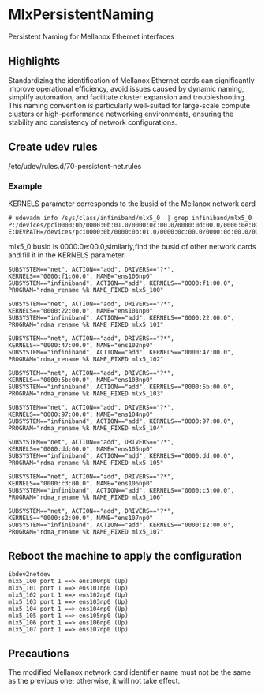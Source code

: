 # MlxPersistentNaming
Persistent Naming for Mellanox Ethernet interfaces
## Highlights
Standardizing the identification of Mellanox Ethernet cards can significantly improve operational efficiency, avoid issues caused by dynamic naming, simplify automation, and facilitate cluster expansion and troubleshooting. This naming convention is particularly well-suited for large-scale compute clusters or high-performance networking environments, ensuring the stability and consistency of network configurations.

## Create udev rules
/etc/udev/rules.d/70-persistent-net.rules
### Example

KERNELS parameter corresponds to the busid of the Mellanox network card

```shell
# udevadm info /sys/class/infiniband/mlx5_0  | grep infiniband/mlx5_0
P:/devices/pci0000:0b/0000:0b:01.0/0000:0c:00.0/0000:0d:00.0/0000:0e:00.0/infiniband/mlx5_0
E:DEVPATH=/devices/pci0000:0b/0000:0b:01.0/0000:0c:00.0/0000:0d:00.0/0000:0e:00.0/infiniband/mlx5_0
```
mlx5_0 busid is 0000:0e:00.0,similarly,find the busid of other network cards and fill it in the KERNELS parameter.

```shell
SUBSYSTEM=="net", ACTION=="add", DRIVERS=="?*", KERNELS=="0000:f1:00.0", NAME="ens100np0"
SUBSYSTEM=="infiniband", ACTION=="add", KERNELS=="0000:f1:00.0", PROGRAM="rdma_rename %k NAME_FIXED mlx5_100"

SUBSYSTEM=="net", ACTION=="add", DRIVERS=="?*", KERNELS=="0000:22:00.0", NAME="ens101np0"
SUBSYSTEM=="infiniband", ACTION=="add", KERNELS=="0000:22:00.0", PROGRAM="rdma_rename %k NAME_FIXED mlx5_101"

SUBSYSTEM=="net", ACTION=="add", DRIVERS=="?*", KERNELS=="0000:47:00.0", NAME="ens102np0"
SUBSYSTEM=="infiniband", ACTION=="add", KERNELS=="0000:47:00.0", PROGRAM="rdma_rename %k NAME_FIXED mlx5_102"

SUBSYSTEM=="net", ACTION=="add", DRIVERS=="?*", KERNELS=="0000:5b:00.0", NAME="ens103np0"
SUBSYSTEM=="infiniband", ACTION=="add", KERNELS=="0000:5b:00.0", PROGRAM="rdma_rename %k NAME_FIXED mlx5_103"

SUBSYSTEM=="net", ACTION=="add", DRIVERS=="?*", KERNELS=="0000:97:00.0", NAME="ens104np0"
SUBSYSTEM=="infiniband", ACTION=="add", KERNELS=="0000:97:00.0", PROGRAM="rdma_rename %k NAME_FIXED mlx5_104"

SUBSYSTEM=="net", ACTION=="add", DRIVERS=="?*", KERNELS=="0000:dd:00.0", NAME="ens105np0"
SUBSYSTEM=="infiniband", ACTION=="add", KERNELS=="0000:dd:00.0", PROGRAM="rdma_rename %k NAME_FIXED mlx5_105"

SUBSYSTEM=="net", ACTION=="add", DRIVERS=="?*", KERNELS=="0000:c3:00.0", NAME="ens106np0"
SUBSYSTEM=="infiniband", ACTION=="add", KERNELS=="0000:c3:00.0", PROGRAM="rdma_rename %k NAME_FIXED mlx5_106"

SUBSYSTEM=="net", ACTION=="add", DRIVERS=="?*", KERNELS=="0000:s2:00.0", NAME="ens107np0"
SUBSYSTEM=="infiniband", ACTION=="add", KERNELS=="0000:s2:00.0", PROGRAM="rdma_rename %k NAME_FIXED mlx5_107"

```
## Reboot the machine to apply the configuration
```shell
ibdev2netdev 
mlx5_100 port 1 ==> ens100np0 (Up)
mlx5_101 port 1 ==> ens101np0 (Up)
mlx5_102 port 1 ==> ens102np0 (Up)
mlx5_103 port 1 ==> ens103np0 (Up)
mlx5_104 port 1 ==> ens104np0 (Up)
mlx5_105 port 1 ==> ens105np0 (Up)
mlx5_106 port 1 ==> ens106np0 (Up)
mlx5_107 port 1 ==> ens107np0 (Up)
```
## Precautions
The modified Mellanox network card identifier name must not be the same as the previous one; otherwise, it will not take effect.




